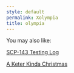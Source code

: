 ```yaml
---
style: default
permalink: Xolympia
title: olympia
---
```

You may also like:

[SCP-143 Testing Log](http://scp-wiki.net/scp-143-testing-log)

[A Keter Kinda Christmas](http://scp-wiki.net/a-keter-kinda-christmas)
